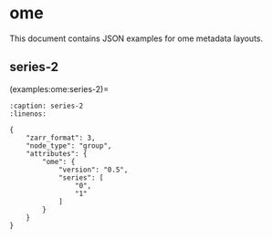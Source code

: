 # ome



This document contains JSON examples for ome metadata layouts.


## series-2
(examples:ome:series-2)=

```{code-block} json
:caption: series-2
:linenos:

{
    "zarr_format": 3,
    "node_type": "group",
    "attributes": {
        "ome": {
            "version": "0.5",
            "series": [
                "0",
                "1"
            ]
        }
    }
}
```
